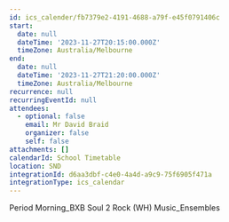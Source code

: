 ```yaml
---
id: ics_calender/fb7379e2-4191-4688-a79f-e45f0791406c
start:
  date: null
  dateTime: '2023-11-27T20:15:00.000Z'
  timeZone: Australia/Melbourne
end:
  date: null
  dateTime: '2023-11-27T21:20:00.000Z'
  timeZone: Australia/Melbourne
recurrence: null
recurringEventId: null
attendees:
  - optional: false
    email: Mr David Braid
    organizer: false
    self: false
attachments: []
calendarId: School Timetable
location: SND
integrationId: d6aa3dbf-c4e0-4a4d-a9c9-75f6905f471a
integrationType: ics_calendar
---
```

Period Morning_BXB
Soul 2 Rock (WH) Music_Ensembles